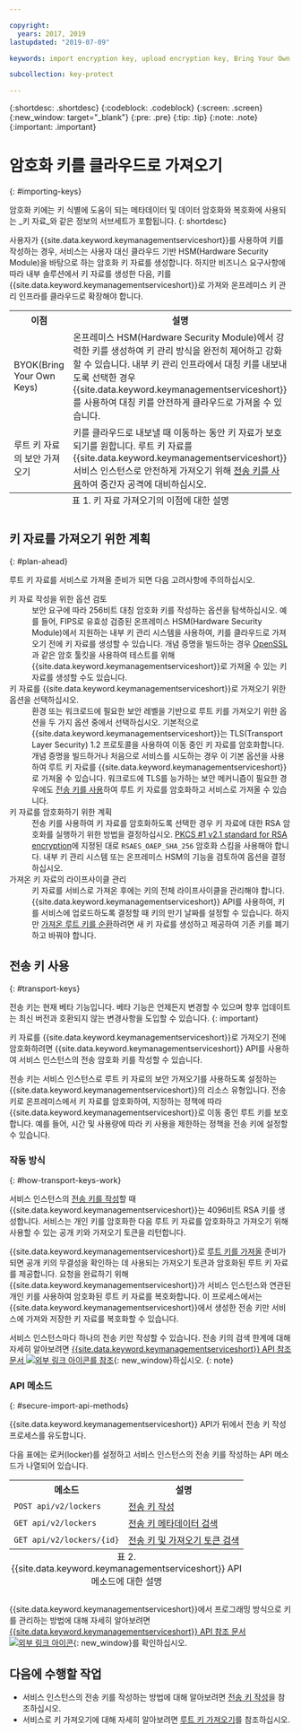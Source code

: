 ```yaml
---

copyright:
  years: 2017, 2019
lastupdated: "2019-07-09"

keywords: import encryption key, upload encryption key, Bring Your Own Key, BYOK, secure import, transport encryption key 

subcollection: key-protect

---
```


{:shortdesc: .shortdesc}
{:codeblock: .codeblock}
{:screen: .screen}
{:new_window: target="_blank"}
{:pre: .pre}
{:tip: .tip}
{:note: .note}
{:important: .important}

# 암호화 키를 클라우드로 가져오기
{: #importing-keys}

암호화 키에는 키 식별에 도움이 되는 메타데이터 및 데이터 암호화와 복호화에 사용되는 _키 자료_와 같은 정보의 서브세트가 포함됩니다.
{: shortdesc}

사용자가 {{site.data.keyword.keymanagementserviceshort}}를 사용하여 키를 작성하는 경우, 서비스는 사용자 대신 클라우드 기반 HSM(Hardware Security Module)을 바탕으로 하는 암호화 키 자료를 생성합니다. 하지만 비즈니스 요구사항에 따라 내부 솔루션에서 키 자료를 생성한 다음, 키를 {{site.data.keyword.keymanagementserviceshort}}로 가져와 온프레미스 키 관리 인프라를 클라우드로 확장해야 합니다.

<table>
  <th>이점</th>
  <th>설명</th>
  <tr>
    <td>BYOK(Bring Your Own Keys) </td>
    <td>온프레미스 HSM(Hardware Security Module)에서 강력한 키를 생성하여 키 관리 방식을 완전히 제어하고 강화할 수 있습니다. 내부 키 관리 인프라에서 대칭 키를 내보내도록 선택한 경우 {{site.data.keyword.keymanagementserviceshort}}를 사용하여 대칭 키를 안전하게 클라우드로 가져올 수 있습니다.</td>
  </tr>
  <tr>
    <td>루트 키 자료의 보안 가져오기</td>
    <td>키를 클라우드로 내보낼 때 이동하는 동안 키 자료가 보호되기를 원합니다. 루트 키 자료를 {{site.data.keyword.keymanagementserviceshort}} 서비스 인스턴스로 안전하게 가져오기 위해 <a href="#transport-keys">전송 키를 사용</a>하여 중간자 공격에 대비하십시오.</td>
  </tr>
  <caption style="caption-side:bottom;">표 1. 키 자료 가져오기의 이점에 대한 설명</caption>
</table>


## 키 자료를 가져오기 위한 계획
{: #plan-ahead}

루트 키 자료를 서비스로 가져올 준비가 되면 다음 고려사항에 주의하십시오.

<dl>
  <dt>키 자료 작성을 위한 옵션 검토</dt>
    <dd>보안 요구에 따라 256비트 대칭 암호화 키를 작성하는 옵션을 탐색하십시오. 예를 들어, FIPS로 유효성 검증된 온프레미스 HSM(Hardware Security Module)에서 지원하는 내부 키 관리 시스템을 사용하여, 키를 클라우드로 가져오기 전에 키 자료를 생성할 수 있습니다. 개념 증명을 빌드하는 경우 <a href="https://www.openssl.org/" target="_blank">OpenSSL</a>과 같은 암호 툴킷을 사용하여 테스트를 위해 {{site.data.keyword.keymanagementserviceshort}}로 가져올 수 있는 키 자료를 생성할 수도 있습니다.</dd>
  <dt>키 자료를 {{site.data.keyword.keymanagementserviceshort}}로 가져오기 위한 옵션을 선택하십시오.</dt>
    <dd>환경 또는 워크로드에 필요한 보안 레벨을 기반으로 루트 키를 가져오기 위한 옵션을 두 가지 옵션 중에서 선택하십시오. 기본적으로 {{site.data.keyword.keymanagementserviceshort}}는 TLS(Transport Layer Security) 1.2 프로토콜을 사용하여 이동 중인 키 자료를 암호화합니다. 개념 증명을 빌드하거나 처음으로 서비스를 시도하는 경우 이 기본 옵션을 사용하여 루트 키 자료를 {{site.data.keyword.keymanagementserviceshort}}로 가져올 수 있습니다. 워크로드에 TLS를 능가하는 보안 메커니즘이 필요한 경우에도 <a href="#transport-keys">전송 키를 사용</a>하여 루트 키 자료를 암호화하고 서비스로 가져올 수 있습니다.</dd>
  <dt>키 자료를 암호화하기 위한 계획</dt>
    <dd>전송 키를 사용하여 키 자료를 암호화하도록 선택한 경우 키 자료에 대한 RSA 암호화를 실행하기 위한 방법을 결정하십시오. <a href="https://tools.ietf.org/html/rfc3447" target="_blank">PKCS #1 v2.1 standard for RSA encryption</a>에 지정된 대로 <code>RSAES_OAEP_SHA_256</code> 암호화 스킴을 사용해야 합니다. 내부 키 관리 시스템 또는 온프레미스 HSM의 기능을 검토하여 옵션을 결정하십시오.</dd>
  <dt>가져온 키 자료의 라이프사이클 관리</dt>
    <dd>키 자료를 서비스로 가져온 후에는 키의 전체 라이프사이클을 관리해야 합니다. {{site.data.keyword.keymanagementserviceshort}} API를 사용하여, 키를 서비스에 업로드하도록 결정할 때 키의 만기 날짜를 설정할 수 있습니다. 하지만 <a href="/docs/services/key-protect?topic=key-protect-rotate-keys">가져온 루트 키를 순환</a>하려면 새 키 자료를 생성하고 제공하여 기존 키를 폐기하고 바꿔야 합니다. </dd>
</dl>

## 전송 키 사용
{: #transport-keys}

전송 키는 현재 베타 기능입니다. 베타 기능은 언제든지 변경할 수 있으며 향후 업데이트는 최신 버전과 호환되지 않는 변경사항을 도입할 수 있습니다.
{: important}

키 자료를 {{site.data.keyword.keymanagementserviceshort}}로 가져오기 전에 암호화하려면 {{site.data.keyword.keymanagementserviceshort}} API를 사용하여 서비스 인스턴스의 전송 암호화 키를 작성할 수 있습니다. 

전송 키는 서비스 인스턴스로 루트 키 자료의 보안 가져오기를 사용하도록 설정하는 {{site.data.keyword.keymanagementserviceshort}}의 리소스 유형입니다. 전송 키로 온프레미스에서 키 자료를 암호화하여, 지정하는 정책에 따라 {{site.data.keyword.keymanagementserviceshort}}로 이동 중인 루트 키를 보호합니다. 예를 들어, 시간 및 사용량에 따라 키 사용을 제한하는 정책을 전송 키에 설정할 수 있습니다.

### 작동 방식
{: #how-transport-keys-work}

서비스 인스턴스의 [전송 키를 작성](/docs/services/key-protect?topic=key-protect-create-transport-keys)할 때 {{site.data.keyword.keymanagementserviceshort}}는 4096비트 RSA 키를 생성합니다. 서비스는 개인 키를 암호화한 다음 루트 키 자료를 암호화하고 가져오기 위해 사용할 수 있는 공개 키와 가져오기 토큰을 리턴합니다. 

{{site.data.keyword.keymanagementserviceshort}}로 [루트 키를 가져올](/docs/services/key-protect?topic=key-protect-import-root-keys#import-root-key-api) 준비가 되면 공개 키의 무결성을 확인하는 데 사용되는 가져오기 토큰과 암호화된 루트 키 자료를 제공합니다. 요청을 완료하기 위해 {{site.data.keyword.keymanagementserviceshort}}가 서비스 인스턴스와 연관된 개인 키를 사용하여 암호화된 루트 키 자료를 복호화합니다. 이 프로세스에서는 {{site.data.keyword.keymanagementserviceshort}}에서 생성한 전송 키만 서비스에 가져와 저장한 키 자료를 복호화할 수 있습니다.

서비스 인스턴스마다 하나의 전송 키만 작성할 수 있습니다. 전송 키의 검색 한계에 대해 자세히 알아보려면 [{{site.data.keyword.keymanagementserviceshort}} API 참조 문서 ![외부 링크 아이콘](../../../icons/launch-glyph.svg "외부 링크 아이콘")를 참조](https://{DomainName}/apidocs/key-protect){: new_window}하십시오.
{: note} 

### API 메소드
{: #secure-import-api-methods}

{{site.data.keyword.keymanagementserviceshort}} API가 뒤에서 전송 키 작성 프로세스를 유도합니다.  

다음 표에는 로커(locker)를 설정하고 서비스 인스턴스의 전송 키를 작성하는 API 메소드가 나열되어 있습니다.

<table>
  <tr>
    <th>메소드</th>
    <th>설명</th>
  </tr>
  <tr>
    <td><code>POST api/v2/lockers</code></td>
    <td><a href="/docs/services/key-protect?topic=key-protect-create-transport-keys">전송 키 작성</a></td>
  </tr>
  <tr>
    <td><code>GET api/v2/lockers</code></td>
    <td><a href="/docs/services/key-protect?topic=key-protect-create-transport-keys">전송 키 메타데이터 검색</a></td>
  </tr>
  <tr>
    <td><code>GET api/v2/lockers/{id}</code></td>
    <td><a href="/docs/services/key-protect?topic=key-protect-import-root-keys">전송 키 및 가져오기 토큰 검색</a></td>
  </tr>
  <caption style="caption-side:bottom;">표 2. {{site.data.keyword.keymanagementserviceshort}} API 메소드에 대한 설명</caption>
</table>

{{site.data.keyword.keymanagementserviceshort}}에서 프로그래밍 방식으로 키를 관리하는 방법에 대해 자세히 알아보려면 [{{site.data.keyword.keymanagementserviceshort}} API 참조 문서 ![외부 링크 아이콘](../../../icons/launch-glyph.svg "외부 링크 아이콘")](https://{DomainName}/apidocs/key-protect){: new_window}를 확인하십시오.

## 다음에 수행할 작업

- 서비스 인스턴스의 전송 키를 작성하는 방법에 대해 알아보려면 [전송 키 작성](/docs/services/key-protect?topic=key-protect-create-transport-keys)을 참조하십시오.
- 서비스로 키 가져오기에 대해 자세히 알아보려면 [루트 키 가져오기](/docs/services/key-protect?topic=key-protect-import-root-keys)를 참조하십시오. 
